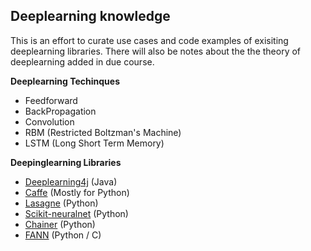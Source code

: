 ## Deeplearning knowledge

This is an effort to curate use cases and code examples of exisiting deeplearning libraries. There will also be notes about the the theory of deeplearning added in due course. 

**Deeplearning Techinques**
- Feedforward
- BackPropagation
- Convolution
- RBM (Restricted Boltzman's Machine)
- LSTM (Long Short Term Memory)


**Deepinglearning Libraries**

- [Deeplearning4j](https://github.com/deeplearning4j/deeplearning4j) (Java)
- [Caffe](http://caffe.berkeleyvision.org/tutorial/) (Mostly for Python)
- [Lasagne](https://lasagne.readthedocs.org/en/latest/user/installation.html) (Python)
- [Scikit-neuralnet](http://scikit-neuralnetwork.readthedocs.org/en/latest/) (Python)
- [Chainer](http://chainer.readthedocs.org/en/latest/reference/optimizers.html) (Python)
- [FANN](http://leenissen.dk/fann/html/files2/gettingstarted-txt.html) (Python / C)
